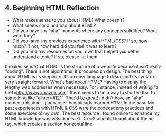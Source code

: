 ## 4. Beginning HTML Reflection

- What makes sense to you about HTML? What doesn't?
- What seems good and bad about HTML?
- Did you have any "aha" moments where any concepts solidified? What were they?
- Did you have any previous experience with HTML/CSS? If so, how much? If not, how hard did you feel it was to learn?
- Did you find any resources on your own that helped you better understand a topic? If so, please list them.

It makes sense that HTML is the structure of a website because it isn't really "coding". There is not algorithms. It's focused on design. The best thing about HTML is its simplicity. Its an easy language to learn and its syntax is very straight forward. What's bad about HTML? Having to display the lengthy web addresses when necessary. For instance, instead of writing "a href=http://www.amazon.com" there needs to be a way to shorten that to something like "a href=#121". That'd be great! I didn't have an "aha" moment this time :-( because I had already learned HTML in the past. My past experiences with HTML & CSS were the codecademy practices and some exercises of my own. The best resource I found online to enhance my HTML knowledge was w3schools :-). On w3schools I learnt about the hr-tag, which creates a section horizontal line:
<hr>